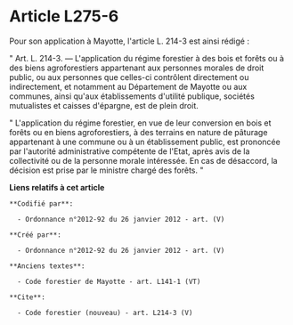 # Article L275-6

Pour son application à Mayotte, l'article L. 214-3 est ainsi rédigé : 

" Art. L. 214-3. ― L'application du régime forestier à des bois et forêts ou à des biens agroforestiers appartenant aux
personnes morales de droit public, ou aux personnes que celles-ci contrôlent directement ou indirectement, et notamment au
Département de Mayotte ou aux communes, ainsi qu'aux établissements d'utilité publique, sociétés mutualistes et caisses
d'épargne, est de plein droit. 

" L'application du régime forestier, en vue de leur conversion en bois et forêts ou en biens agroforestiers, à des terrains
en nature de pâturage appartenant à une commune ou à un établissement public, est prononcée par l'autorité administrative
compétente de l'Etat, après avis de la collectivité ou de la personne morale intéressée. En cas de désaccord, la décision est
prise par le ministre chargé des forêts. "

**Liens relatifs à cet article**

	**Codifié par**:

	  - Ordonnance n°2012-92 du 26 janvier 2012 - art. (V)

	**Créé par**:

	  - Ordonnance n°2012-92 du 26 janvier 2012 - art. (V)

	**Anciens textes**:

	  - Code forestier de Mayotte - art. L141-1 (VT)

	**Cite**:

	  - Code forestier (nouveau) - art. L214-3 (V)
